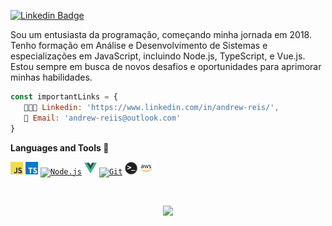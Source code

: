 [![Linkedin Badge](https://img.shields.io/badge/-LinkedIn-blue?style=flat-square&logo=Linkedin&logoColor=white&link=https://www.linkedin.com/in/andrew-reis/)](https://www.linkedin.com/in/andrew-reis/) 

Sou um entusiasta da programação, começando minha jornada em 2018. Tenho formação em Análise e Desenvolvimento de Sistemas e especializações em JavaScript, incluindo Node.js, TypeScript, e Vue.js. Estou sempre em busca de novos desafios e oportunidades para aprimorar minhas habilidades.

```js
const importantLinks = {
   👨🏻‍💻 Linkedin: 'https://www.linkedin.com/in/andrew-reis/',
   👋 Email: 'andrew-reiis@outlook.com'
}
```

**Languages and Tools 🚀**

<a href="https://developer.mozilla.org/en-US/docs/Web/JavaScript" title="JavaScript"><code><img height="20" src="https://raw.githubusercontent.com/github/explore/80688e429a7d4ef2fca1e82350fe8e3517d3494d/topics/javascript/javascript.png"></code></a>
<a href="https://www.typescriptlang.org/" title="Typescript"><code><img height="20" src="https://raw.githubusercontent.com/github/explore/80688e429a7d4ef2fca1e82350fe8e3517d3494d/topics/typescript/typescript.png"></code></a>
<a href="https://nodejs.org/" title="Node.js"><code><img src="https://github.com/tomchen/stack-icons/blob/master/logos/nodejs-icon.svg" alt="Node.js" width="21px" height="21px"></code></a>
<a href="https://vuejs.org/" title="Vue.js"><code><img height="20" src="https://raw.githubusercontent.com/github/explore/80688e429a7d4ef2fca1e82350fe8e3517d3494d/topics/vue/vue.png"></code></a>
<a href="https://git-scm.com/" title="Git"><code><img src="https://github.com/tomchen/stack-icons/blob/master/logos/git-icon.svg" alt="Git" width="21px" height="21px"></code></a>
<a href="https://help.ubuntu.com/community/Beginners/BashScripting" title="Bash"><code><img height="20" src="https://raw.githubusercontent.com/github/explore/80688e429a7d4ef2fca1e82350fe8e3517d3494d/topics/terminal/terminal.png"></code></a>
<a href="https://docs.aws.amazon.com/index.html?nc2=h_ql_doc_do" title="AWS"><code><img height="20" src="https://raw.githubusercontent.com/github/explore/80688e429a7d4ef2fca1e82350fe8e3517d3494d/topics/aws/aws.png"></code></a>

<br />

<p align="center">
  <img height='200' src='https://github-readme-stats.vercel.app/api/top-langs/?username=AndrewReis&layout=compact&theme=react'>
</p>
